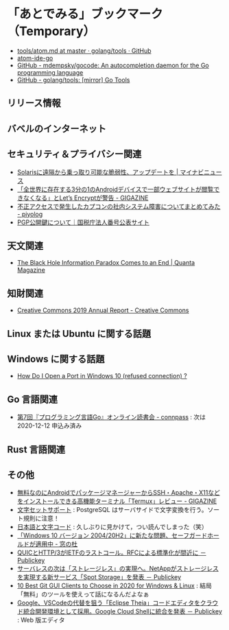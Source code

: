 # 「あとでみる」ブックマーク（Temporary）

- [tools/atom.md at master · golang/tools · GitHub](https://github.com/golang/tools/blob/master/gopls/doc/atom.md)
- [atom-ide-go](https://atom.io/packages/atom-ide-go)
- [GitHub - mdempsky/gocode: An autocompletion daemon for the Go programming language](https://github.com/mdempsky/gocode)
- [GitHub - golang/tools: [mirror] Go Tools](https://github.com/golang/tools)

## リリース情報


## バベルのインターネット


## セキュリティ＆プライバシー関連

- [Solarisに遠隔から乗っ取り可能な脆弱性、アップデートを | マイナビニュース](https://news.mynavi.jp/article/20201107-1457764/)
- [「全世界に存在する3分の1のAndroidデバイスで一部ウェブサイトが閲覧できなくなる」とLet’s Encryptが警告 - GIGAZINE](https://gigazine.net/news/20201109-lets-encrypt-android-devices-https/)
- [不正アクセスで発生したカプコンの社内システム障害についてまとめてみた - piyolog](https://piyolog.hatenadiary.jp/entry/2020/11/10/051444)
- [PGP公開鍵について｜国税庁法人番号公表サイト](https://www.houjin-bangou.nta.go.jp/download/kokaikagi/)

## 天文関連

- [The Black Hole Information Paradox Comes to an End | Quanta Magazine](https://www.quantamagazine.org/the-black-hole-information-paradox-comes-to-an-end-20201029/)

## 知財関連

- [Creative Commons 2019 Annual Report - Creative Commons](https://creativecommons.org/2020/11/05/creative-commons-2019-annual-report/)

## Linux または Ubuntu に関する話題


## Windows に関する話題

- [How Do I Open a Port in Windows 10 (refused connection) ?](http://geekswithblogs.net/AskPaula/archive/2017/06/27/how-do-i-open-a-port-in-windows-10-refused.aspx)

## Go 言語関連

- [第7回『プログラミング言語Go』オンライン読書会 - connpass](https://gpl-reading.connpass.com/event/194883/) : 次は 2020-12-12 申込み済み

## Rust 言語関連


## その他

- [無料なのにAndroidでパッケージマネージャーからSSH・Apache・X11などをインストールできる高機能ターミナル「Termux」レビュー - GIGAZINE](https://gigazine.net/news/20201108-termux/)
- [文字セットサポート](https://www.postgresql.jp/document/9.4/html/multibyte.html) : PostgreSQL はサーバサイドで文字変換を行う。ソート規則に注意！
- [日本語と文字コード](https://kanzaki.com/docs/jcode.html) : 久しぶりに見かけて，つい読んでしまった（笑）
- [「Windows 10 バージョン 2004/20H2」に新たな問題、セーフガードホールドが適用中 - 窓の杜](https://forest.watch.impress.co.jp/docs/news/1287887.html)
- [QUICとHTTP/3がIETFのラストコール。RFCによる標準化が間近に － Publickey](https://www.publickey1.jp/blog/20/quichttp3ietfrfc.html)
- [サーバレスの次は「ストレージレス」の実現へ。NetAppがストレージレスを実現する新サービス「Spot Storage」を発表 － Publickey](https://www.publickey1.jp/blog/20/netappspot_storage.html)
- [10 Best Git GUI Clients to Choose in 2020 for Windows & Linux](https://acodez.in/git-gui-clients/) : 結局「無料」のツールを使えって話になるんだよなぁ
- [Google、VSCodeの代替を狙う「Eclipse Theia」コードエディタをクラウド統合開発環境として採用。Google Cloud Shellに統合を発表 － Publickey](https://www.publickey1.jp/blog/20/googlevscodeeclipse_theiagoogle_cloud_shell.html) : Web 版エディタ

<!-- eof -->
